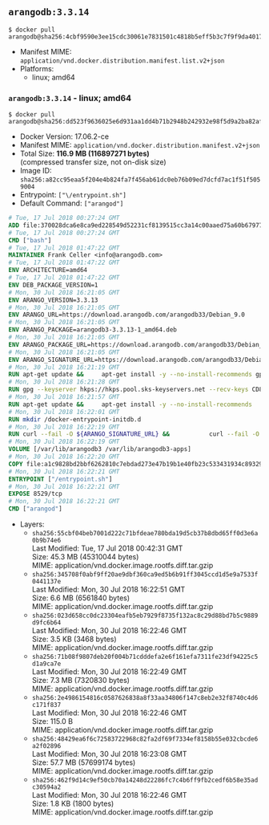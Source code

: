 ## `arangodb:3.3.14`

```console
$ docker pull arangodb@sha256:4cbf9590e3ee15cdc30061e7831501c4818b5eff5b3c7f9f9da401754beb332c
```

-	Manifest MIME: `application/vnd.docker.distribution.manifest.list.v2+json`
-	Platforms:
	-	linux; amd64

### `arangodb:3.3.14` - linux; amd64

```console
$ docker pull arangodb@sha256:dd523f9636025e6d931aa1dd4b71b2948b242932e98f5d9a2ba82afdde5816c3
```

-	Docker Version: 17.06.2-ce
-	Manifest MIME: `application/vnd.docker.distribution.manifest.v2+json`
-	Total Size: **116.9 MB (116897271 bytes)**  
	(compressed transfer size, not on-disk size)
-	Image ID: `sha256:a82cc95eaa5f204e4b824fa7f456ab61dc0eb76b09ed7dcfd7ac1f51f5059004`
-	Entrypoint: `["\/entrypoint.sh"]`
-	Default Command: `["arangod"]`

```dockerfile
# Tue, 17 Jul 2018 00:27:24 GMT
ADD file:370028dca6e8ca9ed228549d52231cf8139515cc3a14c00aaed75a60b679775f in / 
# Tue, 17 Jul 2018 00:27:24 GMT
CMD ["bash"]
# Tue, 17 Jul 2018 01:47:22 GMT
MAINTAINER Frank Celler <info@arangodb.com>
# Tue, 17 Jul 2018 01:47:22 GMT
ENV ARCHITECTURE=amd64
# Tue, 17 Jul 2018 01:47:22 GMT
ENV DEB_PACKAGE_VERSION=1
# Mon, 30 Jul 2018 16:21:05 GMT
ENV ARANGO_VERSION=3.3.13
# Mon, 30 Jul 2018 16:21:05 GMT
ENV ARANGO_URL=https://download.arangodb.com/arangodb33/Debian_9.0
# Mon, 30 Jul 2018 16:21:05 GMT
ENV ARANGO_PACKAGE=arangodb3-3.3.13-1_amd64.deb
# Mon, 30 Jul 2018 16:21:05 GMT
ENV ARANGO_PACKAGE_URL=https://download.arangodb.com/arangodb33/Debian_9.0/amd64/arangodb3-3.3.13-1_amd64.deb
# Mon, 30 Jul 2018 16:21:05 GMT
ENV ARANGO_SIGNATURE_URL=https://download.arangodb.com/arangodb33/Debian_9.0/amd64/arangodb3-3.3.13-1_amd64.deb.asc
# Mon, 30 Jul 2018 16:21:19 GMT
RUN apt-get update &&     apt-get install -y --no-install-recommends gpg dirmngr     &&     rm -rf /var/lib/apt/lists/*
# Mon, 30 Jul 2018 16:21:28 GMT
RUN gpg --keyserver hkps://hkps.pool.sks-keyservers.net --recv-keys CD8CB0F1E0AD5B52E93F41E7EA93F5E56E751E9B
# Mon, 30 Jul 2018 16:21:57 GMT
RUN apt-get update &&     apt-get install -y --no-install-recommends         libjemalloc1         ca-certificates         pwgen         curl     &&     rm -rf /var/lib/apt/lists/*
# Mon, 30 Jul 2018 16:22:01 GMT
RUN mkdir /docker-entrypoint-initdb.d
# Mon, 30 Jul 2018 16:22:19 GMT
RUN curl --fail -O ${ARANGO_SIGNATURE_URL} &&           curl --fail -O ${ARANGO_PACKAGE_URL} &&             gpg --verify ${ARANGO_PACKAGE}.asc &&     (echo arangodb3 arangodb3/password password test | debconf-set-selections) &&     (echo arangodb3 arangodb3/password_again password test | debconf-set-selections) &&     DEBIAN_FRONTEND="noninteractive" dpkg -i ${ARANGO_PACKAGE} &&     rm -rf /var/lib/arangodb3/* &&     sed -ri         -e 's!127\.0\.0\.1!0.0.0.0!g'         -e 's!^(file\s*=).*!\1 -!'         -e 's!^\s*uid\s*=.*!!'         /etc/arangodb3/arangod.conf     && chgrp 0 /var/lib/arangodb3 /var/lib/arangodb3-apps     && chmod 775 /var/lib/arangodb3 /var/lib/arangodb3-apps     &&     rm -f ${ARANGO_PACKAGE}*
# Mon, 30 Jul 2018 16:22:19 GMT
VOLUME [/var/lib/arangodb3 /var/lib/arangodb3-apps]
# Mon, 30 Jul 2018 16:22:20 GMT
COPY file:a1c9828bd2bbf6262810c7ebdad273e47b19b1e40fb23c533431934c89329a8f in /entrypoint.sh 
# Mon, 30 Jul 2018 16:22:21 GMT
ENTRYPOINT ["/entrypoint.sh"]
# Mon, 30 Jul 2018 16:22:21 GMT
EXPOSE 8529/tcp
# Mon, 30 Jul 2018 16:22:21 GMT
CMD ["arangod"]
```

-	Layers:
	-	`sha256:55cbf04beb7001d222c71bfdeae780bda19d5cb37b8dbd65ff0d3e6a0b9b74e6`  
		Last Modified: Tue, 17 Jul 2018 00:42:31 GMT  
		Size: 45.3 MB (45310044 bytes)  
		MIME: application/vnd.docker.image.rootfs.diff.tar.gzip
	-	`sha256:345708f0abf9ff20ae9dbf360ca9ed5b6b91ff3045ccd1d5e9a7533f0441137e`  
		Last Modified: Mon, 30 Jul 2018 16:22:51 GMT  
		Size: 6.6 MB (6561840 bytes)  
		MIME: application/vnd.docker.image.rootfs.diff.tar.gzip
	-	`sha256:023d658cc0dc23304eafb5eb7929f8735f132ac8c29d88bd7b5c9889d9fc6b64`  
		Last Modified: Mon, 30 Jul 2018 16:22:46 GMT  
		Size: 3.5 KB (3468 bytes)  
		MIME: application/vnd.docker.image.rootfs.diff.tar.gzip
	-	`sha256:71b08f9807deb20f004b71cdddefa2e6f161efa7311fe23df94225c5d1a9ca7e`  
		Last Modified: Mon, 30 Jul 2018 16:22:49 GMT  
		Size: 7.3 MB (7320830 bytes)  
		MIME: application/vnd.docker.image.rootfs.diff.tar.gzip
	-	`sha256:2e4986154816c0587626838a8f33aa34806f147c8eb2e32f8740c4d6c171f837`  
		Last Modified: Mon, 30 Jul 2018 16:22:46 GMT  
		Size: 115.0 B  
		MIME: application/vnd.docker.image.rootfs.diff.tar.gzip
	-	`sha256:48429ea6f6c72583722968c82fa2df69f7334ef8158b55e032cbcde6a2f02896`  
		Last Modified: Mon, 30 Jul 2018 16:23:08 GMT  
		Size: 57.7 MB (57699174 bytes)  
		MIME: application/vnd.docker.image.rootfs.diff.tar.gzip
	-	`sha256:462f9d14c9ef50cb70a14248d22286fc7c4b6ff9fb2cedf6b58e35adc30594a2`  
		Last Modified: Mon, 30 Jul 2018 16:22:46 GMT  
		Size: 1.8 KB (1800 bytes)  
		MIME: application/vnd.docker.image.rootfs.diff.tar.gzip
